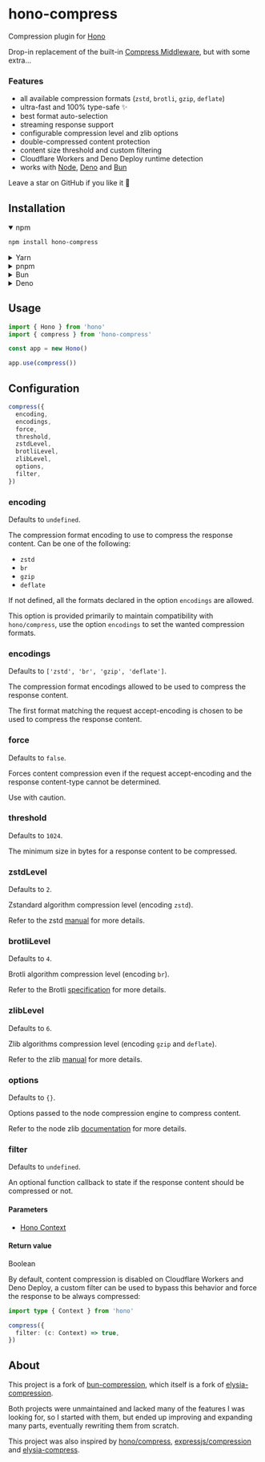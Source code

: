 # hono-compress

Compression plugin for [Hono](https://github.com/honojs/hono)

Drop-in replacement of the built-in [Compress Middleware](https://hono.dev/docs/middleware/builtin/compress), but with some extra...

### Features

- all available compression formats (`zstd`, `brotli`, `gzip`, `deflate`)
- ultra-fast and 100% type-safe ✨
- best format auto-selection
- streaming response support
- configurable compression level and zlib options
- double-compressed content protection
- content size threshold and custom filtering
- Cloudflare Workers and Deno Deploy runtime detection
- works with [Node](https://nodejs.org/), [Deno](https://deno.com/) and [Bun](https://bun.sh/)

Leave a star on GitHub if you like it 🙏

## Installation

<details open>
<summary>npm</summary>

```bash
npm install hono-compress
```

</details>

<details>
<summary>Yarn</summary>

```bash
yarn add hono-compress
```

</details>

<details>
<summary>pnpm</summary>

```bash
pnpm add hono-compress
```

</details>

<details>
<summary>Bun</summary>

```bash
bun add hono-compress
```

</details>

<details>
<summary>Deno</summary>

```bash
deno add hono-compress
```

</details>

## Usage

```typescript
import { Hono } from 'hono'
import { compress } from 'hono-compress'

const app = new Hono()

app.use(compress())
```

## Configuration

```typescript
compress({
  encoding,
  encodings,
  force,
  threshold,
  zstdLevel,
  brotliLevel,
  zlibLevel,
  options,
  filter,
})
```

### encoding

Defaults to `undefined`.

The compression format encoding to use to compress the response content.
Can be one of the following:

- `zstd`
- `br`
- `gzip`
- `deflate`

If not defined, all the formats declared in the option `encodings` are allowed.

This option is provided primarily to maintain compatibility with `hono/compress`, use the option `encodings` to set the wanted compression formats.

### encodings

Defaults to `['zstd', 'br', 'gzip', 'deflate']`.

The compression format encodings allowed to be used to compress the response content.

The first format matching the request accept-encoding is chosen to be used to compress the response content.

### force

Defaults to `false`.

Forces content compression even if the request accept-encoding and the response content-type cannot be determined.

Use with caution.

### threshold

Defaults to `1024`.

The minimum size in bytes for a response content to be compressed.

### zstdLevel

Defaults to `2`.

Zstandard algorithm compression level (encoding `zstd`).

Refer to the zstd [manual](https://facebook.github.io/zstd/zstd_manual.html) for more details.

### brotliLevel

Defaults to `4`.

Brotli algorithm compression level (encoding `br`).

Refer to the Brotli [specification](https://www.ietf.org/rfc/rfc7932.txt) for more details.

### zlibLevel

Defaults to `6`.

Zlib algorithms compression level (encoding `gzip` and `deflate`).

Refer to the zlib [manual](https://zlib.net/manual.html) for more details.

### options

Defaults to `{}`.

Options passed to the node compression engine to compress content.

Refer to the node zlib [documentation](https://nodejs.org/api/zlib.html) for more details.

### filter

Defaults to `undefined`.

An optional function callback to state if the response content should be compressed or not.

#### Parameters

- [Hono Context](https://hono.dev/docs/api/context)

#### Return value

Boolean

By default, content compression is disabled on Cloudflare Workers and Deno Deploy, a custom filter can be used to bypass this behavior and force the response to be always compressed:

```typescript
import type { Context } from 'hono'

compress({
  filter: (c: Context) => true,
})
```

## About

This project is a fork of [bun-compression](https://github.com/sunneydev/bun-compression), which itself is a fork of [elysia-compression](https://github.com/gusb3ll/elysia-compression).

Both projects were unmaintained and lacked many of the features I was looking for, so I started with them, but ended up improving and expanding many parts, eventually rewriting them from scratch.

This project was also inspired by [hono/compress](https://github.com/honojs/hono), [expressjs/compression](https://github.com/expressjs/compression) and [elysia-compress](https://github.com/vermaysha/elysia-compress).

